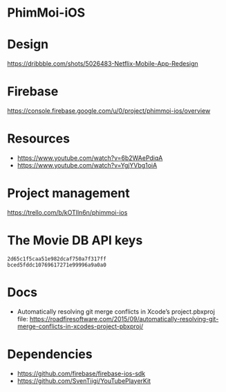 #  PhimMoi-iOS

# Design

https://dribbble.com/shots/5026483-Netflix-Mobile-App-Redesign

# Firebase

https://console.firebase.google.com/u/0/project/phimmoi-ios/overview

# Resources

- https://www.youtube.com/watch?v=6b2WAePdiqA
- https://www.youtube.com/watch?v=YgjYVbg1oiA


# Project management
https://trello.com/b/kOTlln6n/phimmoi-ios

# The Movie DB API keys
```
2d65c1f5caa51e982dcaf750a7f317ff
bced5fddc10769617271e99996a9a0a0
```

# Docs
- Automatically resolving git merge conflicts in Xcode’s project.pbxproj file: https://roadfiresoftware.com/2015/09/automatically-resolving-git-merge-conflicts-in-xcodes-project-pbxproj/

# Dependencies
- https://github.com/firebase/firebase-ios-sdk
- https://github.com/SvenTiigi/YouTubePlayerKit
